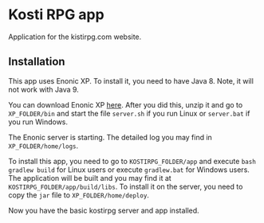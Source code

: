 # Kosti RPG app
Application for the kistirpg.com website.

## Installation
This app uses Enonic XP. To install it, you need to have Java 8. Note, it will not work with Java 9.

You can download Enonic XP [here](https://enonic.com/downloads). After you did this, unzip it and go to `XP_FOLDER/bin` and start the file `server.sh` if you run Linux or `server.bat` if you run Windows.

The Enonic server is starting. The detailed log you may find in `XP_FOLDER/home/logs`.

To install this app, you need to go to `KOSTIRPG_FOLDER/app` and execute `bash gradlew build` for Linux users or execute `gradlew.bat` for Windows users. The application will be built and you may find it at `KOSTIRPG_FOLDER/app/build/libs`. To install it on the server, you need to copy the `jar` file to `XP_FOLDER/home/deploy`.

Now you have the basic kostirpg server and app installed.